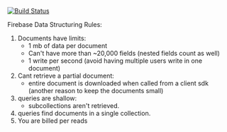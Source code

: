 [![Build Status](https://travis-ci.org/skypencil/sky-firestore.svg?branch=master)](https://travis-ci.org/skypencil/sky-firestore)

Firebase Data Structuring Rules:
1. Documents have limits: 
    - 1 mb of data per document
    - Can't have more than ~20,000 fields (nested fields count as well)
    - 1 write per second (avoid having multiple users write in one document)
2. Cant retrieve a partial document:
    - entire document is downloaded when called from a client sdk (another reason to keep the documents small)
3. queries are shallow:
    - subcollections aren't retrieved.
4. queries find documents in a single collection.
5. You are billed per reads